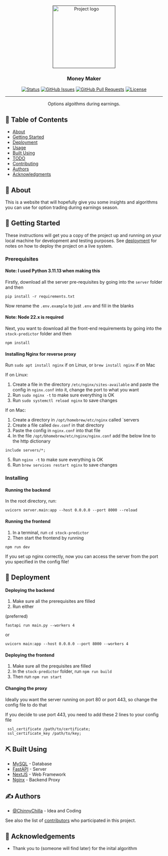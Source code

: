 <p align="center">
  <a href="" rel="noopener">
 <img width=200px height=200px src="https://i.imgur.com/6wj0hh6.jpg" alt="Project logo"></a>
</p>

<h3 align="center">Money Maker</h3>

<div align="center">

[![Status](https://img.shields.io/badge/status-active-success.svg)]()
[![GitHub Issues](https://img.shields.io/github/issues/ChinnyChilla/StockPredictor.svg)](https://github.com/ChinnyChilla/StockPredictor/issues)
[![GitHub Pull Requests](https://img.shields.io/github/issues-pr/ChinnyChilla/StockPredictor.svg)](https://github.com/ChinnyChilla/StockPredictor/pulls)
[![License](https://img.shields.io/badge/license-MIT-blue.svg)](/LICENSE)

</div>

---

<p align="center"> Options algoithms during earnings.
    <br> 
</p>

## 📝 Table of Contents

- [About](#about)
- [Getting Started](#getting_started)
- [Deployment](#deployment)
- [Usage](#usage)
- [Built Using](#built_using)
- [TODO](../TODO.md)
- [Contributing](../CONTRIBUTING.md)
- [Authors](#authors)
- [Acknowledgments](#acknowledgement)

## 🧐 About <a name = "about"></a>

This is a website that will hopefully give you some insights and algorithms you can use for option trading during earnings season.

## 🏁 Getting Started <a name = "getting_started"></a>

These instructions will get you a copy of the project up and running on your local machine for development and testing purposes. See [deployment](#deployment) for notes on how to deploy the project on a live system.

### Prerequisites

#### Note: I used Python 3.11.13 when making this

Firstly, download all the server pre-requisites by going into the `server` folder and then

`pip install -r requirements.txt`

Now rename the `.env.example` to just `.env` and fill in the blanks

#### Note: Node 22.x is required
Next, you want to download all the front-end requirements by going into the `stock-predictor` folder and then

`npm install`

#### Installing Nginx for reverse proxy

Run `sudo apt install nginx` if on Linux, or `brew install nginx` if on Mac

If on Linux:
1. Create a file in the directory `/etc/nginx/sites-available` and paste the config in `nginx.conf` into it, change the port to what you want
2. Run `sudo nginx -t` to make sure everything is OK
3. Run `sudo systemctl reload nginx` to save changes

If on Mac:
1. Create a directory in `/opt/homebrew/etc/nginx` called `servers
2. Create a file called `dev.conf` in that directory
3. Paste the config in `nginx.conf` into that file
4. In the file `/opt/bhomebrew/etc/nginx/nginx.conf` add the below line to the http dictionary
```
include servers/*;
```
5. Run `nginx -t` to make sure everything is OK
6. Run `brew services restart nginx` to save changes

### Installing

#### Running the backend
In the root directory, run:
```
uvicorn server.main:app --host 0.0.0.0 --port 8000 --reload
```

#### Running the frontend
1. In a terminal, run `cd stock-predictor`
2. Then start the frontend by running
```
npm run dev
```

If you set up nginx correctly, now you can access the server from the port you specified in the config file!


## 🚀 Deployment <a name = "deployment"></a>

#### Deploying the backend
1. Make sure all the prerequisites are filled
2. Run either

(preferred)
```
fastapi run main.py --workers 4
```
or
```
uvicorn main:app --host 0.0.0.0 --port 8000 --workers 4
```

#### Deploying the frontend
1. Make sure all the prequisites are filled
2. In the `stock-predictor` folder, run `npm run build`
3. Then run `npm run start`

#### Changing the proxy
Ideally you want the server running on port 80 or port 443, so change the config file to do that

If you decide to use port 443, you need to add these 2 lines to your config file
```
 ssl_certificate /path/to/certificate;
 ssl_certificate_key /path/to/key;
```

## ⛏️ Built Using <a name = "built_using"></a>

- [MySQL](https://www.mysql.com/) - Database
- [FastAPI](https://fastapi.tiangolo.com) - Server
- [NextJS](https://nextjs.org) - Web Framework
- [Nginx](https://nginx.org) - Backend Proxy

## ✍️ Authors <a name = "authors"></a>

- [@ChinnyChilla](https://github.com/ChinnyChilla) - Idea and Coding

See also the list of [contributors](https://github.com/kylelobo/The-Documentation-Compendium/contributors) who participated in this project.

## 🎉 Acknowledgements <a name = "acknowledgement"></a>

- Thank you to (someone will find later) for the inital algorithm
